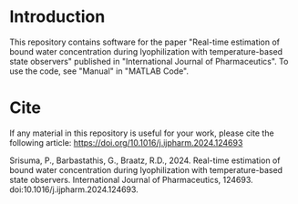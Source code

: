 # Introduction
This repository contains software for the paper "Real-time estimation of bound water concentration during lyophilization with temperature-based state observers" published in "International Journal of Pharmaceutics". To use the code, see "Manual" in "MATLAB Code".

# Cite
If any material in this repository is useful for your work, please cite the following article:
https://doi.org/10.1016/j.ijpharm.2024.124693

Srisuma, P., Barbastathis, G., Braatz, R.D., 2024. Real-time estimation of bound water concentration during lyophilization with temperature-based state observers. International Journal of Pharmaceutics, 124693. doi:10.1016/j.ijpharm.2024.124693.
